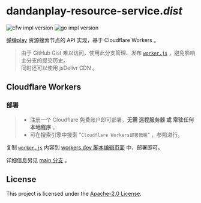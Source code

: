 # dandanplay-resource-service._dist_

![cfw impl version](https://img.shields.io/badge/cfw--impl-v0.0.3-f1e05a?logo=cloudflare)
![go impl version](https://img.shields.io/badge/go--impl-v0.0.3-00add8?logo=go)

[弹弹play](http://www.dandanplay.com/) 资源搜索节点的 API 实现，基于 Cloudflare Workers 。

> 由于 GitHub Gist 难以访问，使用此分支管理、发布 [`worker.js`](cf-worker/worker.js) ，避免影响主分支的提交历史。  
> 同时还可以使用 jsDelivr CDN 。

## Cloudflare Workers

### 部署

> - 注册一个 Cloudflare 免费账户即可部署，**无需 远程服务器 或 常驻任何本地程序** 。
> - 可在搜索引擎中搜索 "`Cloudflare Workers部署教程`" ，参照进行。

复制 [`worker.js`](https://cdn.jsdelivr.net/gh/LussacZheng/dandanplay-resource-service@dist/cf-worker/worker.js) 内容到 [workers.dev 脚本编辑页面](https://workers.cloudflare.com/) 中，部署即可。

详细信息另见 [main 分支](https://github.com/LussacZheng/dandanplay-resource-service) 。

## License

This project is licensed under the [Apache-2.0 License](./LICENSE).
